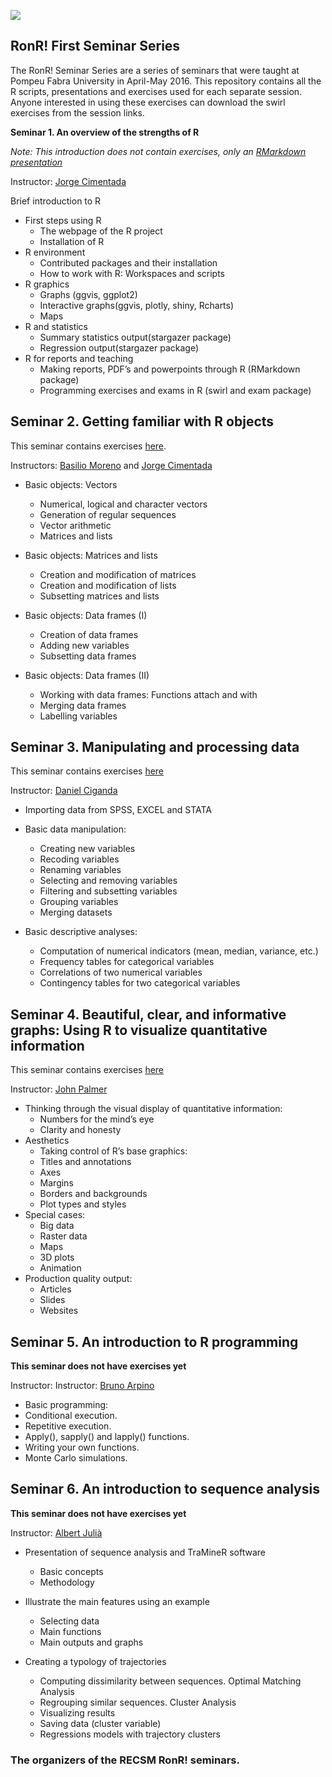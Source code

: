![](https://lh3.googleusercontent.com/-UkfJ6Cj7fNc/AAAAAAAAAAI/AAAAAAAAAIE/RJmK4VaMytw/s100-c-k-no/photo.jpg)

## RonR! First Seminar Series

The RonR! Seminar Series are a series of seminars that were taught at Pompeu Fabra University in April-May 2016. This repository contains all the R scripts, presentations and exercises used for each separate session. Anyone interested in using these exercises can download the swirl exercises from the session links.

**Seminar 1. An overview of the strengths of R**

*Note: This introduction does not contain exercises, only an [RMarkdown presentation](https://github.com/cimentadaj/Rseminars/blob/master/RonR_First_Seminar/First-seminar-presentation.rmd)*

Instructor: [Jorge Cimentada](http://www.jorgecimentada.com)

Brief introduction to R

* First steps using R
  + The webpage of the R project
  + Installation of R
* R environment
  + Contributed packages and their installation
  + How to work with R: Workspaces and scripts
* R graphics
  + Graphs (ggvis, ggplot2)
  + Interactive graphs(ggvis, plotly, shiny, Rcharts)
  + Maps
* R and statistics
  + Summary statistics output(stargazer package)
  + Regression output(stargazer package)
* R for reports and teaching
  + Making reports, PDF’s and powerpoints through R (RMarkdown package)
  + Programming exercises and exams in R (swirl and exam package)

## **Seminar 2. Getting familiar with R objects**

This seminar contains exercises [here](https://github.com/cimentadaj/Rseminars/tree/master/RonR_Second_Seminar).

Instructors: [Basilio Moreno](https://www.linkedin.com/in/basiliomp) and [Jorge Cimentada](http://www.jorgecimentada.com)

* Basic objects: Vectors
  + Numerical, logical and character vectors
  + Generation of regular sequences
  + Vector arithmetic
  + Matrices and lists

* Basic objects: Matrices and lists
  + Creation and modification of matrices
  + Creation and modification of lists
  + Subsetting matrices and lists

* Basic objects: Data frames (I)
  + Creation of data frames
  + Adding new variables
  + Subsetting data frames

* Basic objects: Data frames (II)
  + Working with data frames: Functions attach and with
  + Merging data frames
  + Labelling variables


## **Seminar 3. Manipulating and processing data**

This seminar contains exercises [here](https://github.com/cimentadaj/Rseminars/tree/master/RonR_Third_Seminar)

Instructor: [Daniel Ciganda](dciganda@gmail.com)

* Importing data from SPSS, EXCEL and STATA
* Basic data manipulation:
  + Creating new variables
  + Recoding variables
  + Renaming variables
  + Selecting and removing variables
  + Filtering and subsetting variables
  + Grouping variables
  + Merging datasets

* Basic descriptive analyses:
  + Computation of numerical indicators (mean, median, variance, etc.)
  + Frequency tables for categorical variables
  + Correlations of two numerical variables
  + Contingency tables for two categorical variables

## **Seminar 4. Beautiful, clear, and informative graphs: Using R to visualize quantitative information**

This seminar contains exercises [here](https://github.com/cimentadaj/Rseminars/tree/master/RonR_Fourth_Seminar)

Instructor: [John Palmer](http://johnrbpalmer.com/)

* Thinking through the visual display of quantitative information:
  + Numbers for the mind’s eye
  + Clarity and honesty
* Aesthetics
  + Taking control of R’s base graphics:
  + Titles and annotations
  + Axes
  + Margins
  + Borders and backgrounds
  + Plot types and styles
* Special cases:
  + Big data
  + Raster data
  + Maps
  + 3D plots
  + Animation
* Production quality output:
  + Articles
  + Slides
  + Websites

## **Seminar 5. An introduction to R programming**

**This seminar does not have exercises yet**

Instructor: Instructor: [Bruno Arpino](https://sites.google.com/site/brunoarpino/)
* Basic programming:
* Conditional execution.
* Repetitive execution.
* Apply(), sapply() and lapply() functions.
* Writing your own functions.
* Monte Carlo simulations.

## **Seminar 6. An introduction to sequence analysis**

**This seminar does not have exercises yet**

Instructor: [Albert Julià](https://www.upf.edu/survey/members/albertjulix.html)
* Presentation of sequence analysis and TraMineR software
  + Basic concepts
  + Methodology
* Illustrate the main features using an example
  + Selecting data
  + Main functions
  + Main outputs and graphs

* Creating a typology of trajectories
  + Computing dissimilarity between sequences. Optimal Matching Analysis
  + Regrouping similar sequences. Cluster Analysis
  + Visualizing results
  + Saving data (cluster variable)
  + Regressions models with trajectory clusters

### The organizers of the RECSM RonR! seminars.